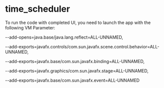 # time_scheduler

To run the code with completed UI, you need to launch the app with the following VM Parameter:
      
--add-opens=java.base/java.lang.reflect=ALL-UNNAMED,

--add-exports=javafx.controls/com.sun.javafx.scene.control.behavior=ALL-UNNAMED,

--add-exports=javafx.base/com.sun.javafx.binding=ALL-UNNAMED,

--add-exports=javafx.graphics/com.sun.javafx.stage=ALL-UNNAMED,

--add-exports=javafx.base/com.sun.javafx.event=ALL-UNNAMED
